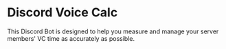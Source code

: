 # Discord Voice Calc

This Discord Bot is designed to help you measure and manage your server members' VC time as accurately as possible.
